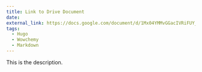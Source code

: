 ```yaml
---
title: Link to Drive Document
date: 
external_link: https://docs.google.com/document/d/1Mx04YMMvGGacIVRiFUY_4pr98eu_u4Zf/edit#heading=h.1fob9te
tags:
  - Hugo
  - Wowchemy
  - Markdown
---
```


This is the description.

<!--more-->
